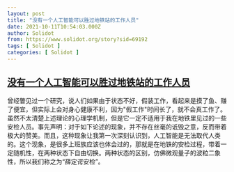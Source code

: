 ```yaml
---
layout: post
title: "没有一个人工智能可以胜过地铁站的工作人员"
date: 2021-10-11T10:54:03.000Z
author: Solidot
from: https://www.solidot.org/story?sid=69192
tags: [ Solidot ]
categories: [ Solidot ]
---
```

<!--1633949643000-->
[没有一个人工智能可以胜过地铁站的工作人员](https://www.solidot.org/story?sid=69192)
------

<div>
曾经瞥见过一个研究，说人们如果由于状态不好，假装工作，看起来是摸了鱼、赚了便宜，但实际上会对身心健康不利，因为"假工作"时间长了，就不会真工作了。虽然不太清楚上述理论的心理学机制，但是它一定不适用于我在地铁里见过的一些安检人员。事先声明：对于如下论述的现象，并不存在丝毫的诋毁之意，反而带着极大的赞美。而且，这种现象让我第一次深刻认识到，人工智能是无法取代人类的。这个现象，是很多上班族应该也体会过的，那就是在地铁的安检过程，带着一定随机性，在两种状态下自由切换。两种状态的区别，仿佛微观量子的波粒二象性，所以我们称之为“薛定谔安检”。<p></p>
</div>
